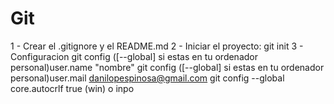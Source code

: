 # Git

1 - Crear el .gitignore y el README.md
2 - Iniciar el proyecto:
    git init
3 - Configuracion
    git config  ([--global] si estas en tu ordenador personal)user.name "nombre"
    git config  ([--global] si estas en tu ordenador personal)user.mail danilopespinosa@gmail.com
    git config --global core.autocrlf true (win) o inpo

